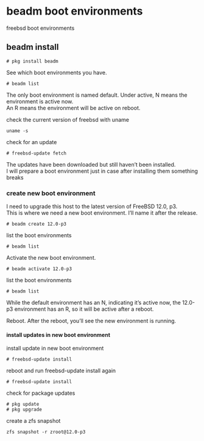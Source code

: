 # beadm boot environments

freebsd boot environments

## beadm install

```
# pkg install beadm
```

See which boot environments you have.

```
# beadm list
```

The only boot environment is named default. Under active, N means the environment is active now.  
An R means the environment will be active on reboot.

check the current version of freebsd with uname

```
uname -s
```

check for an update

```
# freebsd-update fetch
```

The updates have been downloaded but still haven’t been installed.  
I will prepare a boot environment just in case after installing them something breaks

### create new boot environment

I need to upgrade this host to the latest version of FreeBSD 12.0, p3.  
This is where we need a new boot environment. I’ll name it after the release.

```
# beadm create 12.0-p3
```

list the boot environments

```
# beadm list
```

Activate the new boot environment.

```
# beadm activate 12.0-p3
```

list the boot environments

```
# beadm list
```

While the default environment has an N, indicating it’s active now,
the 12.0-p3 environment has an R, so it will be active after a reboot.

Reboot. After the reboot, you’ll see the new environment is running.

#### install updates in new boot environment

install update in new boot environment

```
# freebsd-update install
```

reboot and run freebsd-update install again

```
# freebsd-update install
```

check for package updates

```
# pkg update
# pkg upgrade
```

create a zfs snapshot

```
zfs snapshot -r zroot@12.0-p3
```
